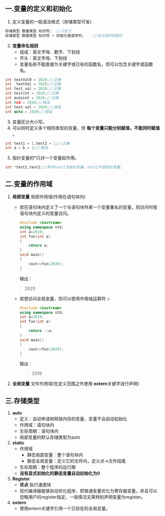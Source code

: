 ## 一.变量的定义和初始化
1.	定义变量的一般语法格式（存储类型可省）
```c++
存储类型 数据类型 标识符;	//只定义
存储类型 数据类型 标识符 = 初始化值或序列;	//定义同时初始化
```
2.	**变量命名规则**
	+	组成：英文字母、数字、下划线
	+	开头：英文字母、下划线
	+	变量名称不能直接为关键字或已有的函数名，但可以包含关键字或函数名。
```c++
int testVal0 = 2020;//正确
int _testVal = 2020;//正确
int test_val = 2020;//正确
int testint = 2020;//正确
int autoint = 2020;//正确
int 0cd = 2020;//错误
int test-val = 2020;//错误
int auto = 2020;//错误
```
3.	变量区分大小写。
4.	可以同时定义多个相同类型的变量，但 **每个变量只能分别赋值，不能同时赋值** 。
```c++
int test1 = 1,test2 = 1;//正确
int a = b = 1;//错误
```

5.	指针变量的\*只对一个变量起作用。
```c++
int *test1,test2;//其中test1为指针变量，test2不是指针变量。
```
## 二.变量的作用域
1.	**局部变量** 局部作用域(作用在语句块内)
	+	若在语句块内定义了一个与语句块外某一个变量重名的变量，则访问时按语句块内定义的变量访问。
		```c++
		#include <iostream>
		using namespace std;
		int a=2019;
		int fun(int a)
		{
			return a;
		}
		void main()
		{
			cout<<fun(2020);
		} 
		```
		输出：
		
	>2020
		
	+	若想访问全局变量，则可以使用作用域运算符 **::**
		```c++
		#include <iostream>
		using namespace std;
		int a=2019;
		int fun(int a)
		{
			return ::a;
		}
		void main()
		{
			cout<<fun(2020);
		} 
		```
		输出：
		
		>2019
	
2.	**全局变量** 文件作用域(在定义范围之外使用 **extern**关键字进行声明)
## 三.存储类型
1.	**auto**
	+	定义：自动申请和释放内存的变量，变量不会自动初始化
    +	作用域：语句块内
    +	生存周期：语句块内
    +	局部变量的默认存储类型为auto
2.	**static**
	+	作用域
		+	静态局部变量：整个语句块内
		+	静态全局变量：定义它的文件内，定义点->文件结尾
	+	生存周期：整个程序的运行期
	+	**没有显式初始化的静态变量自动初始化为0**
3.	**Register**
	+	**优点** 执行速度快
	+	现代编译器能够自动优化程序，把普通变量优化为寄存器变量，并且可以忽略用户的register指定，一般情况无需特别声明变量为register。
4.	**extern** 
	+	使用extern关键字引用一个已存在的全局变量。
